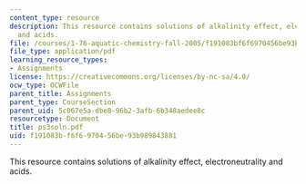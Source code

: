 ```yaml
---
content_type: resource
description: This resource contains solutions of alkalinity effect, electroneutrality
  and acids.
file: /courses/1-76-aquatic-chemistry-fall-2005/f191083bf6f6970456be93b989843881_ps3soln.pdf
file_type: application/pdf
learning_resource_types:
- Assignments
license: https://creativecommons.org/licenses/by-nc-sa/4.0/
ocw_type: OCWFile
parent_title: Assignments
parent_type: CourseSection
parent_uid: 5c067e5a-dbe8-96b2-3afb-6b348aedee8c
resourcetype: Document
title: ps3soln.pdf
uid: f191083b-f6f6-9704-56be-93b989843881
---
```

This resource contains solutions of alkalinity effect, electroneutrality and acids.